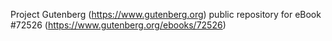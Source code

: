 Project Gutenberg (https://www.gutenberg.org) public repository
for eBook #72526 (https://www.gutenberg.org/ebooks/72526)
